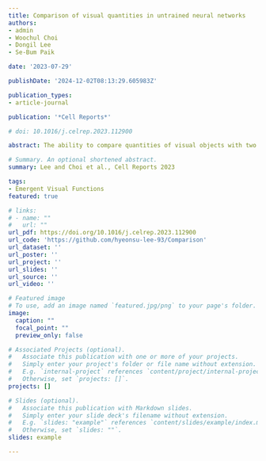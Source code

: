 ```yaml
---
title: Comparison of visual quantities in untrained neural networks
authors:
- admin
- Woochul Choi
- Dongil Lee
- Se-Bum Paik

date: '2023-07-29'

publishDate: '2024-12-02T08:13:29.605983Z'

publication_types:
- article-journal

publication: '*Cell Reports*'

# doi: 10.1016/j.celrep.2023.112900

abstract: The ability to compare quantities of visual objects with two distinct measures, proportion and difference, is observed even in newborn animals. However, how this function originates in the brain, even before visual experience, remains unknown. Here, we propose a model in which neuronal tuning for quantity comparisons can arise spontaneously in completely untrained neural circuits. Using a biologically inspired model neural network, we ﬁnd that single units selective to proportions and differences between visual quantities emerge in randomly initialized feedforward wirings and that they enable the network to perform quantity comparison tasks. Notably, we ﬁnd that two distinct tunings to proportion and difference originate from a random summation of monotonic, nonlinear neural activities and that a slight difference in the nonlinear response function determines the type of measure. Our results suggest that visual quantity comparisons are primitive types of functions that can emerge spontaneously before learning in young brains.

# Summary. An optional shortened abstract.
summary: Lee and Choi et al., Cell Reports 2023

tags:
- Emergent Visual Functions
featured: true

# links:
# - name: ""
#   url: ""
url_pdf: https://doi.org/10.1016/j.celrep.2023.112900
url_code: 'https://github.com/hyeonsu-lee-93/Comparison'
url_dataset: ''
url_poster: ''
url_project: ''
url_slides: ''
url_source: ''
url_video: ''

# Featured image
# To use, add an image named `featured.jpg/png` to your page's folder. 
image:
  caption: ""
  focal_point: ""
  preview_only: false

# Associated Projects (optional).
#   Associate this publication with one or more of your projects.
#   Simply enter your project's folder or file name without extension.
#   E.g. `internal-project` references `content/project/internal-project/index.md`.
#   Otherwise, set `projects: []`.
projects: []

# Slides (optional).
#   Associate this publication with Markdown slides.
#   Simply enter your slide deck's filename without extension.
#   E.g. `slides: "example"` references `content/slides/example/index.md`.
#   Otherwise, set `slides: ""`.
slides: example

---
```

